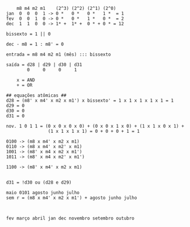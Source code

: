         m8 m4 m2 m1    (2^3) (2^2) (2^1) (2^0)
    jan  0  0  0  1 -> 0 *   0 *   0 *   1 *  = 1
    fev  0  0  1  0 -> 0 *   0 *   1 *   0 *  = 2
    dec  1  1  0  0 -> 1* +  1* +  0 * + 0 * = 12

    bissexto = 1 || 0 

    dec - m8 = 1 : m8' = 0

    entrada = m8 m4 m2 m1 (mês) ::: bissexto 

    saída = d28 | d29 | d30 | d31 
            0     0     0     1

        x = AND
        + = OR

    ## equações atômicas ## 
    d28 = (m8' x m4' x m2 x m1') x bissexto' = 1 x 1 x 1 x 1 x 1 = 1 
    d29 = 0
    d30 = 0
    d31 = 0

    nov. 1 0 1 1 = (0 x 0 x 0 x 0) + (0 x 0 x 1 x 0) + (1 x 1 x 0 x 1) +
                    (1 x 1 x 1 x 1) = 0 + 0 + 0 + 1 = 1

    0100 -> (m8 x m4' x m2 x m1)
    0110 -> (m8 x m4' x m2' x m1)
    1001 -> (m8' x m4 x m2 x m1')
    1011 -> (m8' x m4 x m2' x m1')

    1100 -> (m8' x m4' x m2 x m1)


    d31 = !d30 ou (d28 e d29)
    
    maio 0101 agosto junho julho  
    sem r = (m8 x m4' x m2 x m1') + agosto junho julho



    fev março abril jan dec novembro setembro outubro
    
          

    



                    
